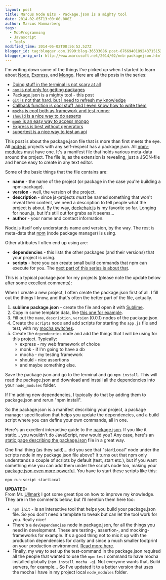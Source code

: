 ```yaml
---
layout: post
title: Marcus Node Bits - Package.json is a mighty tool
date: 2014-02-05T13:00:00.000Z
author: Marcus Hammarberg
tags:
  - MobProgramming
  - Javascript
  - Tools
modified_time: 2014-06-02T08:56:52.527Z
blogger_id: tag:blogger.com,1999:blog-36533086.post-6766940189243715152
blogger_orig_url: http://www.marcusoft.net/2014/02/mnb-packagejson.html
---
```


I'm writing down some of the things I've picked up when I started to learn about [Node](http://nodejs.org/), [Express](http://expressjs.com/), and [Mongo](http://www.mongodb.org/). Here are all the posts in the series:

- [Doing stuff in the terminal is not scary at all](http://www.marcusoft.net/2014/02/mnb-terminal.html)
- [`npm` is not only for getting packages](http://www.marcusoft.net/2014/02/mnb-npm.html)
- Package.json is a mighty tool - this post
- [`git` is not that hard, but I need to refresh my knowledge](http://www.marcusoft.net/2014/02/mnb-git.html)
- [Callback function is cool stuff, and I even know how to write them](http://www.marcusoft.net/2014/02/mnb-callbacks.html)
- [`mocha` is cool both as framework and test runner](http://www.marcusoft.net/2014/02/mnb-mocha.html)
- [`should` is a nice way to do asserts](http://www.marcusoft.net/2014/02/mnb-should.html)
- [`monk` is an easy way to access mongo](http://www.marcusoft.net/2014/02/mnb-monk.html)
- [Express is best without generators](http://www.marcusoft.net/2014/02/mnb-express.html)
- [supertest is a nice way to test an api](http://www.marcusoft.net/2014/02/mnb-supertest.html)

This post is about the package.json file that is more than first meets the eye. All [node.js](http://nodejs.org/) projects with any self-respect has a package.json. All [npm-modules](https://npmjs.org/) must have one. It's a manifest file that holds various meta-data around the project. The file is, as the extension is revealing, just a JSON-file and hence easy to create in any text editor.

Some of the basic things that the file contains are:

- **name** - the name of the project (or package in the case you're building a npm-package).
- **version** - well, the version of the project.
- **description** - since js-projects *must* be named something that won't reveal their content, we need a description to tell people what the project is about. By the way, [deckchair.js](https://github.com/deckchair) is my favorite so far. Longing for noun.js, but it's still out for grabs as it seems...
- **author** - your name and contact information.

Node.js itself only understands name and version, by the way. The rest is meta-data that [npm](https://npmjs.org/) (node package manager) is using.

Other attributes I often end up using are:

- **dependencies** - this lists the other packages (and their versions) that your project is using.
- **scripts** - here you can create small build commands that npm can execute for you. The [next part of this series is about that](http://www.marcusoft.net/2014/02/mnb-npm.html).

This is a typical package.json for my projects (please note the update below after some excellent comments):

When I create a new project, I often create the package.json first of all. I fill out the things I know, and that's often the better part of the file, actually.

1. **sublime package.json** - create the file and open it with [Sublime](http://www.sublimetext.com/).
2. Copy in some template data, like [this one for example](https://gist.github.com/marcusoftnet/8763052).
3. Fill out the `name`, `description`, `version` (0.0.1) nodes of the package.json.
4. Create the `scripts` node and add scripts for starting the `app.js` file and test, with my [mocha switches](http://www.marcusoft.net/2014/02/mnb-mocha.html).
5. Create the `dependencies` node and add the things that I will be using for this project. Typically:
   - express - my web framework of choice
   - monk - if I'm going to have a db
   - mocha - my testing framework
   - should - nice assertions
   - and maybe something else.

Save the package.json and go to the terminal and go `npm install`. This will read the package.json and download and install all the dependencies into your `node_modules` folder.

If I'm adding new dependencies, I typically do that by adding them to package.json and rerun "npm install".

So the package.json is a manifest describing your project, a package manager specification that helps you update the dependencies, and a build script where you can define your own commands, all in one.

Here's an excellent interactive guide to the [package.json](http://package.json.nodejitsu.com/). If you like it static... you wouldn't do JavaScript, now would you? Any case, here's an [static page describing the package.json](https://npmjs.org/doc/json.html) file in a great way.

One final thing (as they said)... did you see that "startLocal" node under the scripts node in my package.json file above? It turns out that npm only understands a couple of scripts by default (test, start etc.), but if you want something else you can add them under the scripts node too, making your [package.json even more powerful](http://www.devthought.com/2012/02/17/npm-tricks/). You have to start these scripts like this:

`npm run-script startLocal`

**UPDATED:**  
From Mr. [Ullmark](https://twitter.com/Ullmark) I got some great tips on how to improve my knowledge. They are in the comments below, but I'll mention them here too:

- `npm init` - is an interactive tool that helps you build your package.json file. So you don't need a template to tweak but can let the tool work for you. Really nice!
- There's a `devDependencies` node in package.json, for all the things you need in development. These are testing-, assertion-, and mocking-frameworks for example. It's a good thing not to mix it up with the production dependencies for clarity and since a much smaller footprint on your production environment. [Read more here](http://blog.nodejitsu.com/package-dependencies-done-right/).
- Finally, my way to set up the test-command in the package.json required all the people that wanted to use the `npm test` command to have mocha installed globally (`npm install mocha -g`). Not everyone wants that. Build servers, for example... So I've updated it to a better version that uses the mocha I have in my project local `node_modules` folder.
